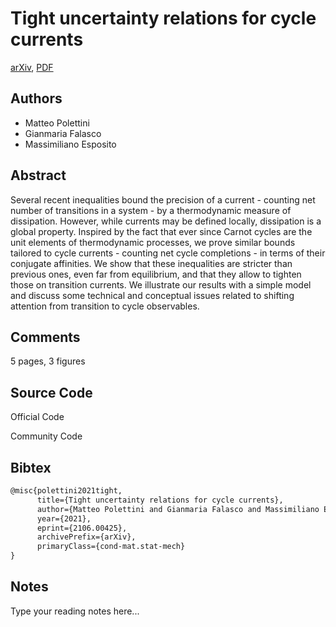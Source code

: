 
# Tight uncertainty relations for cycle currents

[arXiv](https://arxiv.org/abs/2106.0425), [PDF](https://arxiv.org/pdf/2106.0425.pdf)

## Authors

- Matteo Polettini
- Gianmaria Falasco
- Massimiliano Esposito

## Abstract

Several recent inequalities bound the precision of a current - counting net number of transitions in a system - by a thermodynamic measure of dissipation. However, while currents may be defined locally, dissipation is a global property. Inspired by the fact that ever since Carnot cycles are the unit elements of thermodynamic processes, we prove similar bounds tailored to cycle currents - counting net cycle completions - in terms of their conjugate affinities. We show that these inequalities are stricter than previous ones, even far from equilibrium, and that they allow to tighten those on transition currents. We illustrate our results with a simple model and discuss some technical and conceptual issues related to shifting attention from transition to cycle observables.

## Comments

5 pages, 3 figures

## Source Code

Official Code



Community Code



## Bibtex

```tex
@misc{polettini2021tight,
      title={Tight uncertainty relations for cycle currents}, 
      author={Matteo Polettini and Gianmaria Falasco and Massimiliano Esposito},
      year={2021},
      eprint={2106.00425},
      archivePrefix={arXiv},
      primaryClass={cond-mat.stat-mech}
}
```

## Notes

Type your reading notes here...

